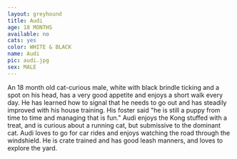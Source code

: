 ```yaml
---
layout: greyhound
title: Audi
age: 18 MONTHS
available: no
cats: yes
color: WHITE & BLACK
name: Audi
pic: audi.jpg
sex: MALE
---
```


An 18 month old cat-curious male, white with black brindle ticking and a spot on his head, has a very good appetite and
enjoys a short walk every day.  He has learned how to signal that he needs to go out and has steadily improved with his
house training.  His foster said "he is still a puppy from time to time and managing that is fun."  Audi enjoys the Kong
stuffed with a treat, and is curious about a running cat, but submissive to the dominant cat.  Audi loves to go for car
rides and enjoys watching the road through the windshield.  He is crate trained and has good leash manners, and loves to
explore the yard.
